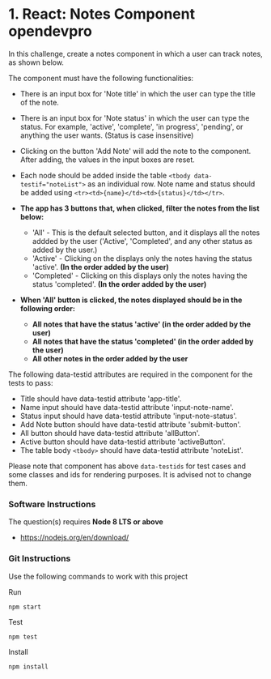 # 1. React: Notes Component opendevpro

In this challenge, create a notes component in which a user can track notes, as shown below.

The component must have the following functionalities:

- There is an input box for 'Note title' in which the user can type the title of the note.

- There is an input box for 'Note status' in which the user can type the status. For example, 'active', 'complete', 'in progress', 'pending', or anything the user wants. (Status is case insensitive)

- Clicking on the button 'Add Note' will add the note to the component. After adding, the values in the input boxes are reset.

- Each node should be added inside the table `<tbody data-testif="noteList">` as an individual row. Note name and status should be added using `<tr><td>{name}</td><td>{status}</td></tr>`.

- **The app has 3 buttons that, when clicked, filter the notes from the list below:**

  - 'All' - This is the default selected button, and it displays all the notes addded by the user ('Active', 'Completed', and any other status as added by the user.)
  - 'Active' - Clicking on the displays only the notes having the status 'active'. **(In the order added by the user)**
  - 'Completed' - Clicking on this displays only the notes having the status 'completed'. **(In the order added by the user)**

- **When 'All' button is clicked, the notes displayed should be in the following order:**
  - **All notes that have the status 'active' (in the order added by the user)**
  - **All notes that have the status 'completed' (in the order added by the user)**
  - **All other notes in the order added by the user**

The following data-testid attributes are required in the component for the tests to pass:

- Title should have data-testid attribute 'app-title'.
- Name input should have data-testid attribute 'input-note-name'.
- Status input should have data-testid attribute 'input-note-status'.
- Add Note button should have data-testid attribute 'submit-button'.
- All button should have data-testid attribute 'allButton'.
- Active button should have data-testid attribute 'activeButton'.
- The table body `<tbody>` should have data-testid attribute 'noteList'.

Please note that component has above `data-testids` for test cases and some classes and ids for rendering purposes. It is advised not to change them.

### **Software Instructions**

The question(s) requires **Node 8 LTS or above**

- https://nodejs.org/en/download/

### **Git Instructions**

Use the following commands to work with this project

Run

```
npm start
```

Test

```
npm test
```

Install

```
npm install
```
